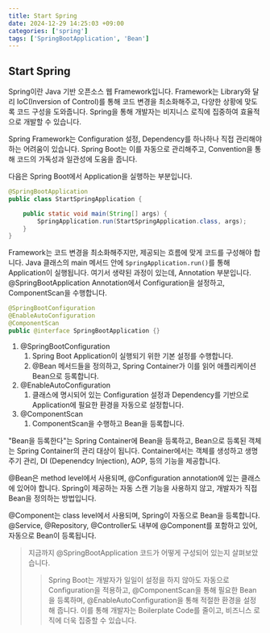 ```yaml
---
title: Start Spring
date: 2024-12-29 14:25:03 +09:00
categories: ['spring']
tags: ['SpringBootApplication', 'Bean']
---
```


## Start Spring


Spring이란 Java 기반 오픈소스 웹 Framework입니다. Framework는 Library와 달리 IoC(Inversion of Control)를 통해 코드 변경을 최소화해주고, 다양한 상황에 맞도록 코드 구성을 도와줍니다. Spring을 통해 개발자는 비지니스 로직에 집중하여 효율적으로 개발할 수 있습니다.


Spring Framework는 Configuration 설정, Dependency를 하나하나 직접 관리해야 하는 어려움이 있습니다. Spring Boot는 이를 자동으로 관리해주고, Convention을 통해 코드의 가독성과 일관성에 도움을 줍니다.


다음은 Spring Boot에서 Application을 실행하는 부분입니다.

```java
@SpringBootApplication
public class StartSpringApplication {

    public static void main(String[] args) {
        SpringApplication.run(StartSpringApplication.class, args);
    }
}
```


Framework는 코드 변경을 최소화해주지만, 제공되는 흐름에 맞게 코드를 구성해야 합니다. Java 클래스의 main 메서드 안에 `SpringApplication.run()`를 통해 Application이 실행됩니다. 여기서 생략된 과정이 있는데, Annotation 부분입니다. @SpringBootApplication Annotation에서 Configuration을 설정하고, ComponentScan을 수행합니다.


```java
@SpringBootConfiguration
@EnableAutoConfiguration
@ComponentScan
public @interface SpringBootApplication {}
```


1. @SpringBootConfiguration
   1. Spring Boot Application이 실행되기 위한 기본 설정를 수행합니다.
   2. @Bean 메서드들을 정의하고, Spring Container가 이를 읽어 애플리케이션 Bean으로 등록합니다.
2. @EnableAutoConfiguration 
   1. 클래스에 명시되어 있는  Configuration 설정과 Dependency를 기반으로 Application에 필요한 환경을 자동으로 설정합니다.
3. @ComponentScan
   1. ComponentScan을 수행하고 Bean을 등록합니다.

"Bean을 등록한다"는 Spring Container에 Bean을 등록하고, Bean으로 등록된 객체는 Spring Container의 관리 대상이 됩니다. Container에서는 객체를 생성하고 생명 주기 관리, DI (Depenendcy Injection), AOP, 등의 기능을 제공합니다. 


@Bean은 method level에서 사용되며, @Configuration annotation에 있는 클래스에 있어야 합니다. Spring이 제공하는 자동 스캔 기능을 사용하지 않고, 개발자가 직접 Bean을 정의하는 방법입니다.


@Component는 class level에서 사용되며, Spring이 자동으로 Bean을 등록합니다. @Service, @Repository, @Controller도 내부에 @Component를 포함하고 있어, 자동으로 Bean이 등록됩니다. 


> 지금까지 @SpringBootApplication 코드가 어떻게 구성되어 있는지 살펴보았습니다. 
> >Spring Boot는 개발자가 일일이 설정을 하지 않아도 자동으로 Configuration을 적용하고, @ComponentScan을 통해 필요한 Bean을 등록하며, @EnableAutoConfiguration을 통해 적절한 환경을 설정해 줍니다. 이를 통해 개발자는 Boilerplate Code를 줄이고, 비즈니스 로직에 더욱 집중할 수 있습니다.

